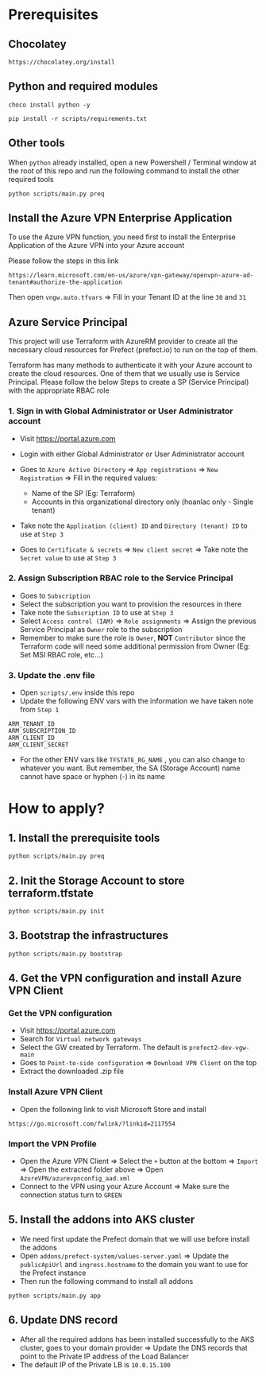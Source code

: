 # Prerequisites
## Chocolatey
```
https://chocolatey.org/install
```
## Python and required modules
```
choco install python -y
```
```
pip install -r scripts/requirements.txt
```
## Other tools
When `python` already installed, open a new Powershell / Terminal window at the root of this repo and run the following command to install the other required tools
```
python scripts/main.py preq
```
## Install the Azure VPN Enterprise Application
To use the Azure VPN function, you need first to install the Enterprise Application of the Azure VPN into your Azure account

Please follow the steps in this link
```
https://learn.microsoft.com/en-us/azure/vpn-gateway/openvpn-azure-ad-tenant#authorize-the-application
```
Then open `vngw.auto.tfvars` => Fill in your Tenant ID at the line `30` and `31`

## Azure Service Principal
This project will use Terraform with AzureRM provider to create all the necessary cloud resources for Prefect (prefect.io) to run on the top of them.

Terraform has many methods to authenticate it with your Azure account to create the cloud resources. One of them that we usually use is Service Principal. Please follow the below Steps to create a SP (Service Principal) with the appropriate RBAC role

### 1. Sign in with Global Administrator or User Administrator account
- Visit https://portal.azure.com
- Login with either Global Administrator or User Administrator account
- Goes to `Azure Active Directory` => `App registrations` => `New Registration` => Fill in the required values:

  - Name of the SP (Eg: Terraform)
  - Accounts in this organizational directory only (hoanlac only - Single tenant)
- Take note the `Application (client) ID` and `Directory (tenant) ID` to use at `Step 3`
- Goes to `Certificate & secrets` => `New client secret` => Take note the `Secret value` to use at `Step 3`

### 2. Assign Subscription RBAC role to the Service Principal
- Goes to `Subscription`
- Select the subscription you want to provision the resources in there
- Take note the `Subscription ID` to use at `Step 3`
- Select `Access control (IAM)` => `Role assignments` => Assign the previous Service Principal as `Owner` role to the subscription
- Remember to make sure the role is `Owner`, **NOT** `Contributor` since the Terraform code will need some additional permission from Owner (Eg: Set MSI RBAC role, etc...)

### 3. Update the .env file
- Open `scripts/.env` inside this repo
- Update the following ENV vars with the information we have taken note from `Step 1`
```
ARM_TENANT_ID
ARM_SUBSCRIPTION_ID
ARM_CLIENT_ID
ARM_CLIENT_SECRET
```
- For the other ENV vars like `TFSTATE_RG_NAME` , you can also change to whatever you want. But remember, the SA (Storage Account) name cannot have space or hyphen (-) in its name

# How to apply?
## 1. Install the prerequisite tools
```
python scripts/main.py preq
```
## 2. Init the Storage Account to store terraform.tfstate
```
python scripts/main.py init
```
## 3. Bootstrap the infrastructures
```
python scripts/main.py bootstrap
```
## 4. Get the VPN configuration and install Azure VPN Client
### Get the VPN configuration
- Visit https://portal.azure.com
- Search for `Virtual network gateways`
- Select the GW created by Terraform. The default is `prefect2-dev-vgw-main`
- Goes to `Point-to-side configuration` => `Download VPN Client` on the top
- Extract the downloaded .zip file

### Install Azure VPN Client
- Open the following link to visit Microsoft Store and install
```
https://go.microsoft.com/fwlink/?linkid=2117554
```

### Import the VPN Profile
- Open the Azure VPN Client => Select the `+` button at the bottom => `Import` => Open the extracted folder above => Open `AzureVPN/azurevpnconfig_aad.xml`
- Connect to the VPN using your Azure Account => Make sure the connection status turn to `GREEN`

## 5. Install the addons into AKS cluster
- We need first update the Prefect domain that we will use before install the addons
- Open `addons/prefect-system/values-server.yaml` => Update the `publicApiUrl` and `ingress.hostname` to the domain you want to use for the Prefect instance
- Then run the following command to install all addons
```
python scripts/main.py app
```

## 6. Update DNS record
- After all the required addons has been installed successfully to the AKS cluster, goes to your domain provider => Update the DNS records that point to the Private IP address of the Load Balancer
- The default IP of the Private LB is `10.0.15.100`